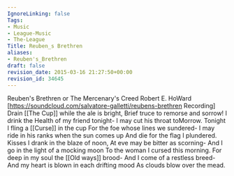 ```yaml
---
IgnoreLinking: false
Tags:
- Music
- League-Music
- The-League
Title: Reuben_s Brethren
aliases:
- Reuben's_Brethren
draft: false
revision_date: 2015-03-16 21:27:50+00:00
revision_id: 34645
---
```


Reuben's Brethren or The Mercenary's Creed
Robert E. HoWard
[https://soundcloud.com/salvatore-galletti/reubens-brethren Recording]
Drain [[The Cup]] while the ale is bright,
Brief truce to remorse and sorrow!
I drink the Health of my friend tonight-
I may cut his throat toMorrow.
Tonight I fling a [[Curse]] in the cup
For the foe whose lines we sundered-
I may ride in his ranks when the sun comes up
And die for the flag I plundered.
Kisses I drank in the blaze of noon,
At eve may be bitter as scorning-
And I go in the light of a mocking moon
To the woman I cursed this morning.
For deep in my soul the [[Old ways]] brood-
And I come of a restless breed-
And my heart is blown in each drifting mood
As clouds blow over the mead.